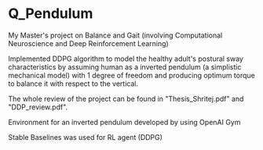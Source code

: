 # Q_Pendulum
My Master's project on Balance and Gait (involving Computational Neuroscience and Deep Reinforcement Learning)

Implemented DDPG algorithm to model the healthy adult's postural sway characteristics by assuming human as a inverted pendulum (a simplistic mechanical model) with 1 degree of freedom and producing optimum torque to balance it with respect to the vertical.

The whole review of the project can be found in "Thesis_Shritej.pdf" and "DDP_review.pdf".

Environment for an inverted pendulum developed by using OpenAI Gym

Stable Baselines was used for RL agent (DDPG) 
